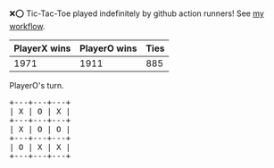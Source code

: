 :x::o: Tic-Tac-Toe played indefinitely by github action runners! See [my workflow](.github/workflows/play.yaml).

|PlayerX wins|PlayerO wins|Ties|
|-|-|-|
|1971|1911|885|

PlayerO's turn.

<pre>
+---+---+---+
| X | O | X |
+---+---+---+
| X | O | O |
+---+---+---+
| O | X | X |
+---+---+---+
</pre>